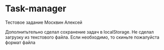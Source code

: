 # Task-manager
Тестовое задание Москвин Алексей

Дополнитьтельно сделал сохранение задач в localStorage.
Не сделал загрузку из текстового файла. Если необходимо, то скиньте пожалуйста формат файла
